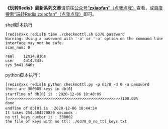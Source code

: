 **《玩转Redis》最新系列文章**请前往[公众号“**zxiaofan**”（点我点我）](http://tc.zxiaofan.com/tc/zxiaofan_dyh.jpg)查看，或[百度搜索“玩转Redis zxiaofan”（点我点我）](https://www.baidu.com/s?ie=utf-8&f=8&rsv_bp=1&rsv_idx=1&tn=baidu&wd=%E7%8E%A9%E8%BD%ACRedis%20zxiaofan)即可。   

shell脚本执行

```shell
[redis@xxx redis]$ time ./checknottl.sh 6378 password
Warning: Using a password with '-a' or '-u' option on the command line interface may not be safe.
scan_num: 0

real	12m14.810s
user	4m14.343s
sys	5m41.646s
```

python脚本执行：
```
[redis@xxx redis]$ python checknottl.py -p 6378 -d 0 -a password
there are 300005 keys in db[0] 
startTime of db[0] is ：2020-12-06 10:40:09
[>>>>>>>>>>>>>>>>>>>>>>>>>>>>>>>>>>>>>>>>>>>>>>>>>>]100.00%
done
endTime of db[0] is ：2020-12-06 10:44:24
It takes 254.684270859 seconds :
no ttl keys number is : 300002
the file of keys with no ttl: ./6378_0_no_ttl_keys.txt
```

